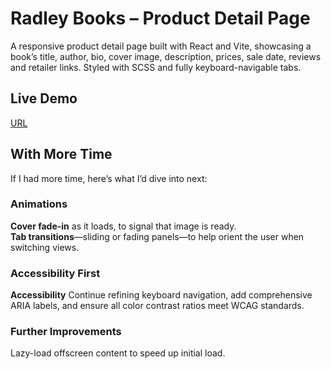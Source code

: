 # Radley Books – Product Detail Page

A responsive product detail page built with React and Vite, showcasing a book’s title, author, bio, cover image, description, prices, sale date, reviews and retailer links. Styled with SCSS and fully keyboard-navigable tabs.

## Live Demo

[URL](https://supadu-technical.vercel.app/)

## With More Time

If I had more time, here’s what I’d dive into next:

### Animations

**Cover fade-in** as it loads, to signal that image is ready.  
**Tab transitions**—sliding or fading panels—to help orient the user when switching views.

### Accessibility First 

**Accessibility** Continue refining keyboard navigation, add comprehensive ARIA labels, and ensure all color contrast ratios meet WCAG standards.

### Further Improvements  

Lazy-load offscreen content to speed up initial load.  